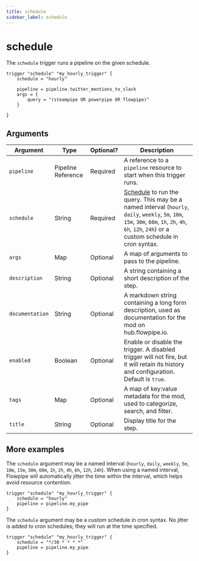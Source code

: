 ```yaml
---
title: schedule
sidebar_label: schedule
---
```


# schedule

The `schedule` trigger runs a pipeline on the given schedule. 

```hcl
trigger "schedule" "my_hourly_trigger" {
    schedule = "hourly"

    pipeline = pipeline.twitter_mentions_to_slack
    args = {
        query = "(steampipe OR powerpipe OR flowpipe)"
    }

}
```


## Arguments

| Argument        | Type    | Optional?  | Description
|-----------------|---------|------------|-----------------
| `pipeline`      | Pipeline Reference | Required | A reference to a `pipeline` resource to start when this trigger runs.  
| `schedule`      | String  | Required   | [Schedule](#more-examples) to run the query. This may be a named interval (`hourly`, `daily`, `weekly`, `5m`, `10m`, `15m`, `30m`, `60m`, `1h`, `2h`, `4h`, `6h`, `12h`, `24h`) or a custom schedule in cron syntax. 
| `args`	      | Map	    | Optional	  | A map of arguments to pass to the pipeline.
| `description`   |  String | Optional   | A string containing a short description of the step. 
| `documentation` | String | Optional | A markdown string containing a long form description, used as documentation for the mod on hub.flowpipe.io. 
| `enabled`       | Boolean | Optional   | Enable or disable the trigger.  A disabled trigger will not fire, but it will retain its history and configuration.  Default is `true`.
| `tags` | Map | Optional | A map of key:value metadata for the mod, used to categorize, search, and filter.   
| `title`         | String  | Optional | Display title for the step.



## More examples

The `schedule` argument may be a named interval (`hourly`, `daily`, `weekly`, `5m`, `10m`, `15m`, `30m`, `60m`, `1h`, `2h`, `4h`, `6h`, `12h`, `24h`).  When using a named interval, Flowpipe will automatically jitter the time within the interval, which helps avoid resource contention.

```hcl
trigger "schedule" "my_hourly_trigger" {
    schedule = "hourly"
    pipeline = pipeline.my_pipe
}
```

The `schedule` argument may be a custom schedule in cron syntax.  No jitter is added to cron schedules; they will run at the time specified.

```hcl
trigger "schedule" "my_hourly_trigger" {
    schedule = "*/30 * * * *"
    pipeline = pipeline.my_pipe
}
```
